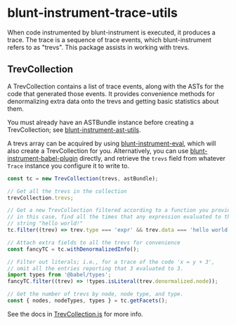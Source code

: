 # blunt-instrument-trace-utils

When code instrumented by blunt-instrument is executed, it produces a trace.
The trace is a sequence of trace events, which blunt-instrument refers to as "trevs".
This package assists in working with trevs.

## TrevCollection

A TrevCollection contains a list of trace events, along with the ASTs for the code that generated those events.
It provides convenience methods for denormalizing extra data onto the trevs and getting basic statistics about them.

You must already have an ASTBundle instance before creating a TrevCollection; see [blunt-instrument-ast-utils][ast-utils].

A trevs array can be acquired by using [blunt-instrument-eval][eval], which will also create a TrevCollection for you.
Alternatively, you can use [blunt-instrument-babel-plugin][babel-plugin] directly, and retrieve the `trevs` field from whatever `Trace` instance you configure it to write to.

```javascript
const tc = new TrevCollection(trevs, astBundle);

// Get all the trevs in the collection
trevCollection.trevs;

// Get a new TrevCollection filtered according to a function you provide -
// in this case, find all the times that any expression evaluated to the
// string "hello world!"
tc.filter((trev) => trev.type === 'expr' && trev.data === 'hello world!');

// Attach extra fields to all the trevs for convenience
const fancyTC = tc.withDenormalizedInfo();

// Filter out literals; i.e., for a trace of the code 'x = y + 3',
// omit all the entries reporting that 3 evaluated to 3.
import types from '@babel/types';
fancyTC.filter((trev) => !types.isLiteral(trev.denormalized.node));

// Get the number of trevs by node, node type, and type.
const { nodes, nodeTypes, types } = tc.getFacets();
```

See the docs in [TrevCollection.js](src/TrevCollection.js) for more info.

[ast-utils]: ../blunt-instrument-ast-utils/README.md
[eval]: ../blunt-instrument-eval/README.md
[babel-plugin]: ../blunt-instrument-babel-plugin/README.md
